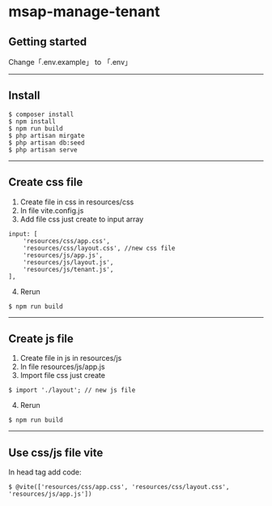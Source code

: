 # msap-manage-tenant



## Getting started

Change「.env.example」 to 「.env」

---
## Install
```
$ composer install
$ npm install
$ npm run build
$ php artisan mirgate
$ php artisan db:seed
$ php artisan serve
```
---
## Create css file

1. Create file in css in resources/css
2. In file vite.config.js
3. Add file css just create to input array
```
input: [
    'resources/css/app.css',
    'resources/css/layout.css', //new css file
    'resources/js/app.js',
    'resources/js/layout.js',
    'resources/js/tenant.js',
],
```
4. Rerun
```
$ npm run build
```
---
## Create js file

1. Create file in js in resources/js
2. In file resources/js/app.js
3. Import file css just create
```
$ import './layout'; // new js file
```
4. Rerun
```
$ npm run build
```
---
## Use css/js file vite
In head tag add code:
```
$ @vite(['resources/css/app.css', 'resources/css/layout.css', 'resources/js/app.js'])
```
